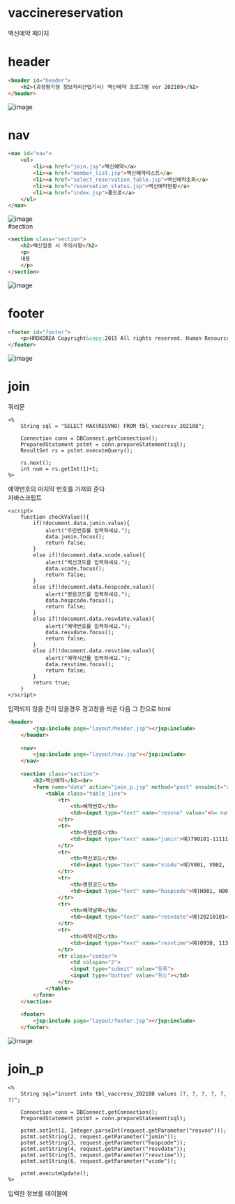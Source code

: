 # vaccinereservation
백신예약 페이지
# header
``` html
<header id="header">
	<h2>(과정평가형 정보처리산업기사) 백신예약 프로그램 ver 202109</h2>
</header>
```
![image](https://user-images.githubusercontent.com/102035198/201814228-fe2379ed-e04a-44e4-a01c-5a8b807ea83b.png)<br>
# nav
``` html
<nav id="nav">
	<ul>
		<li><a href="join.jsp">백신예약</a>
		<li><a href="member_list.jsp">백신예약리스트</a>
		<li><a href="select_reservation_table.jsp">백신예약조회</a>
		<li><a href="reservation_status.jsp">백신예약현황</a>
		<li><a href="index.jsp">홈으로</a>
	</ul>
</nav>
```
![image](https://user-images.githubusercontent.com/102035198/201814259-949d9aea-ce01-4b24-9e65-8a10061e3520.png)<br>
#section
``` html
<section class="section">
	<h2>백신접종 시 주의사항</h2>
	<p>
	내용
	</p>
</section>
```
![image](https://user-images.githubusercontent.com/102035198/201814297-d419ae10-c9dd-40c7-8fd1-54ca35c50a8d.png)<br>
# footer
``` html
<footer id="footer">
	<p>HRDKOREA Copyright&copy;2015 All rights reserved. Human Resources Development Service of Korea.</p>
</footer>
```
![image](https://user-images.githubusercontent.com/102035198/201814317-a4279d8e-676c-46af-8797-fa07b0cb3721.png)<br>
# join
쿼리문 
``` db
<%
	String sql = "SELECT MAX(RESVNO) FROM tbl_vaccresv_202108";
	
	Connection conn = DBConnect.getConnection();
	PreparedStatement pstmt = conn.prepareStatement(sql);
	ResultSet rs = pstmt.executeQuery();
	
	rs.next();
	int num = rs.getInt(1)+1;
%>
```
예약번호의 마지막 번호를 가져와 준다<br>
자바스크립트
``` script
<script>
	function checkValue(){
		if(!document.data.jumin.value){
			alert("주민번호를 입력하세요.");
			data.jumin.focus();
			return false;
		}
		else if(!document.data.vcode.value){
			alert("백신코드를 입력하세요.");
			data.vcode.focus();
			return false;
		}
		else if(!document.data.hospcode.value){
			alert("병원코드를 입력하세요.");
			data.hospcode.focus();
			return false;
		}
		else if(!document.data.resvdate.value){
			alert("예약번호를 입력하세요.");
			data.resvdate.focus();
			return false;
		}
		else if(!document.data.resvtime.value){
			alert("예약시간를 입력하세요.");
			data.resvtime.focus();
			return false;
		}
		return true;
	}
</script>
```
입력되지 않을 칸이 있을경우 경고창을 띄운 다음 그 칸으로 
html
``` html
<header>
		<jsp:include page="layout/header.jsp"></jsp:include>
	</header>
	
	<nav>
		<jsp:include page="layout/nav.jsp"></jsp:include>
	</nav>
	
	<section class="section">
		<h2>백신예약</h2><br>
		<form name="data" action="join_p.jsp" method="post" onsubmit="return checkValue()">
			<table class="table_line">
				<tr>
					<th>예약번호</th>
					<td><input type="text" name="resvno" value="<%= num %>" readonly>예)20210011</td>
				</tr>
				<tr>
					<th>주민번호</th>
					<td><input type="text" name="jumin">예)790101-1111111</td>
				</tr>
				<tr>
					<th>백신코드</th>
					<td><input type="text" name="vcode">예)V001, V002, V003</td>
				</tr>
				<tr>
					<th>병원코드</th>
					<td><input type="text" name="hospcode">예)H001, H002, H003, H004</td>
				</tr>
				<tr>
					<th>예약날짜</th>
					<td><input type="text" name="resvdate">예)20210101</td>
				</tr>
				<tr>
					<th>에약시간</th>
					<td><input type="text" name="resvtime">예)0930, 1130</td>
				</tr>
				<tr class="center">
					<td colspan="2">
					<input type="submit" value="등록">
					<input type="button" value="취소"></td>
				</tr>
			</table>
		</form>
	</section>
	
	<footer>
		<jsp:include page="layout/footer.jsp"></jsp:include>
	</footer>
```
![image](https://user-images.githubusercontent.com/102035198/201814396-06b50661-c821-4c6d-9ced-79500f016232.png)<br>
# join_p
```
<%
	String sql="insert into tbl_vaccresv_202108 values (?, ?, ?, ?, ?, ?)";
	
	Connection conn = DBConnect.getConnection();
	PreparedStatement pstmt = conn.prepareStatement(sql);
	
	pstmt.setInt(1, Integer.parseInt(request.getParameter("resvno")));
	pstmt.setString(2, request.getParameter("jumin"));
	pstmt.setString(3, request.getParameter("hospcode"));
	pstmt.setString(4, request.getParameter("resvdate"));
	pstmt.setString(5, request.getParameter("resvtime"));
	pstmt.setString(6, request.getParameter("vcode"));
	
	pstmt.executeUpdate();
%>
```
입력한 정보를 테이블에 
